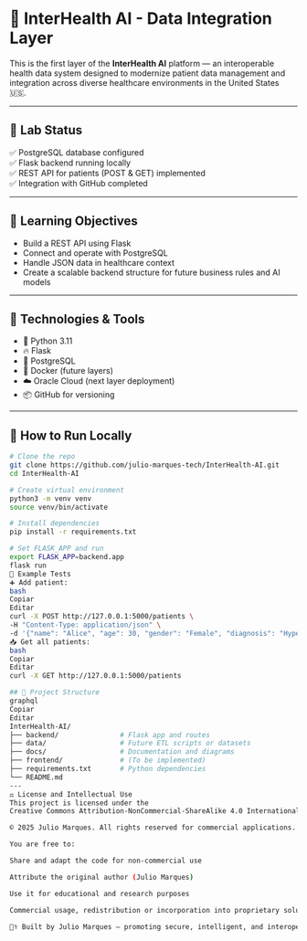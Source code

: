 # 🧠 InterHealth AI - Data Integration Layer

This is the first layer of the **InterHealth AI** platform — an interoperable health data system designed to modernize patient data management and integration across diverse healthcare environments in the United States 🇺🇸.

---

## 🚦 Lab Status

✅ PostgreSQL database configured  
✅ Flask backend running locally  
✅ REST API for patients (POST & GET) implemented  
✅ Integration with GitHub completed  

---

## 🎯 Learning Objectives

- Build a REST API using Flask
- Connect and operate with PostgreSQL
- Handle JSON data in healthcare context
- Create a scalable backend structure for future business rules and AI models

---

## 🧰 Technologies & Tools

- 🐍 Python 3.11
- 🔥 Flask
- 🐘 PostgreSQL
- 🐳 Docker (future layers)
- ☁️ Oracle Cloud (next layer deployment)
- 📦 GitHub for versioning

---

## 🚀 How to Run Locally

```bash
# Clone the repo
git clone https://github.com/julio-marques-tech/InterHealth-AI.git
cd InterHealth-AI

# Create virtual environment
python3 -m venv venv
source venv/bin/activate

# Install dependencies
pip install -r requirements.txt

# Set FLASK_APP and run
export FLASK_APP=backend.app
flask run
🧪 Example Tests
➕ Add patient:
bash
Copiar
Editar
curl -X POST http://127.0.0.1:5000/patients \
-H "Content-Type: application/json" \
-d '{"name": "Alice", "age": 30, "gender": "Female", "diagnosis": "Hypertension"}'
📥 Get all patients:
bash
Copiar
Editar
curl -X GET http://127.0.0.1:5000/patients

## 📁 Project Structure
graphql
Copiar
Editar
InterHealth-AI/
├── backend/               # Flask app and routes
├── data/                  # Future ETL scripts or datasets
├── docs/                  # Documentation and diagrams
├── frontend/              # (To be implemented)
├── requirements.txt       # Python dependencies
└── README.md
---
⚖️ License and Intellectual Use
This project is licensed under the
Creative Commons Attribution-NonCommercial-ShareAlike 4.0 International License.

© 2025 Julio Marques. All rights reserved for commercial applications.

You are free to:

Share and adapt the code for non-commercial use

Attribute the original author (Julio Marques)

Use it for educational and research purposes

Commercial usage, redistribution or incorporation into proprietary solutions is not permitted without explicit permission.

🧑‍⚕️ Built by Julio Marques — promoting secure, intelligent, and interoperable healthcare solutions for the U.S. and beyond.
